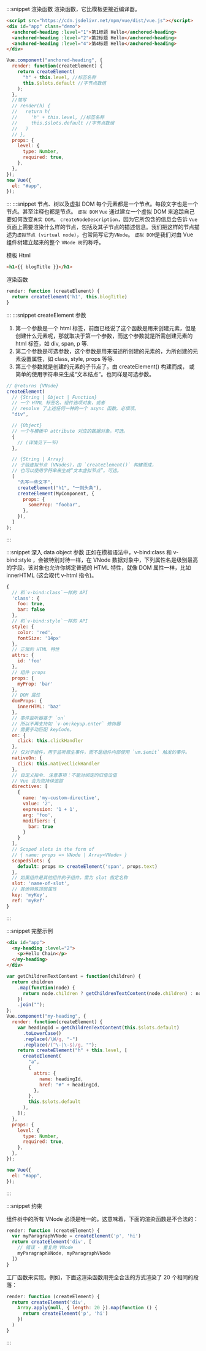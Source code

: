 :::snippet 渲染函数
渲染函数，它比模板更接近编译器。

```html
<script src="https://cdn.jsdelivr.net/npm/vue/dist/vue.js"></script>
<div id="app" class="demo">
  <anchored-heading :level="1">第1标题 Hello</anchored-heading>
  <anchored-heading :level="2">第2标题 Hello</anchored-heading>
  <anchored-heading :level="4">第4标题 Hello</anchored-heading>
</div>
```

```javascript
Vue.component("anchored-heading", {
  render: function(createElement) {
    return createElement(
      "h" + this.level, //标签名称
      this.$slots.default //字节点数组
    );
  },
  //简写
  // render(h) {
  //   return h(
  //     'h' + this.level, //标签名称
  //     this.$slots.default //字节点数组
  //   )
  // },
  props: {
    level: {
      type: Number,
      required: true,
    },
  },
});
new Vue({
  el: "#app",
});
```

:::
:::snippet 节点、树以及虚拟 DOM
每个元素都是一个节点。每段文字也是一个节点。甚至注释也都是节点。
`虚拟 DOM` `Vue` 通过建立一个虚拟 DOM 来追踪自己要如何改变`真实 DOM`。
`createNodeDescription`，因为它所包含的信息会告诉 `Vue` 页面上需要渲染什么样的节点，包括及其子节点的描述信息。我们把这样的节点描述为`虚拟节点 (virtual node)`，也常简写它为`VNode`。
`虚拟 DOM`是我们对由 Vue 组件树建立起来的整个 `VNode 树`的称呼。

模板 Html

```html
<h1>{{ blogTitle }}</h1>
```

渲染函数

```javascript
render: function (createElement) {
  return createElement('h1', this.blogTitle)
}
```

:::
:::snippet createElement 参数

1. 第一个参数是一个 html 标签，前面已经说了这个函数是用来创建元素，但是创建什么元素呢，那就取决于第一个参数，而这个参数就是所需创建元素的 html 标签，如 div, span, p 等.
2. 第二个参数是可选参数，这个参数是用来描述所创建的元素的，为所创建的元素设置属性，如 class, style, props 等等.
3. 第三个参数就是创建的元素的子节点了。由 createElement() 构建而成，
   或简单的使用字符串来生成“文本结点”。也同样是可选参数。

```javascript
// @returns {VNode}
createElement(
  // {String | Object | Function}
  // 一个 HTML 标签名、组件选项对象，或者
  // resolve 了上述任何一种的一个 async 函数。必填项。
  "div",

  // {Object}
  // 一个与模板中 attribute 对应的数据对象。可选。
  {
    // (详情见下一节)
  },

  // {String | Array}
  // 子级虚拟节点 (VNodes)，由 `createElement()` 构建而成，
  // 也可以使用字符串来生成“文本虚拟节点”。可选。
  [
    "先写一些文字",
    createElement("h1", "一则头条"),
    createElement(MyComponent, {
      props: {
        someProp: "foobar",
      },
    }),
  ]
);
```

:::

:::snippet 深入 data object 参数
正如在模板语法中，v-bind:class 和 v-bind:style ，会被特别对待一样，在 VNode 数据对象中，下列属性名是级别最高的字段。该对象也允许你绑定普通的 HTML 特性，就像 DOM 属性一样，比如 innerHTML (这会取代 v-html 指令)。

```javascript
{
  // 和`v-bind:class`一样的 API
  'class': {
    foo: true,
    bar: false
  },
  // 和`v-bind:style`一样的 API
  style: {
    color: 'red',
    fontSize: '14px'
  },
  // 正常的 HTML 特性
  attrs: {
    id: 'foo'
  },
  // 组件 props
  props: {
    myProp: 'bar'
  },
  // DOM 属性
  domProps: {
    innerHTML: 'baz'
  },
  // 事件监听器基于 `on`
  // 所以不再支持如 `v-on:keyup.enter` 修饰器
  // 需要手动匹配 keyCode。
  on: {
    click: this.clickHandler
  },
  // 仅对于组件，用于监听原生事件，而不是组件内部使用 `vm.$emit` 触发的事件。
  nativeOn: {
    click: this.nativeClickHandler
  },
  // 自定义指令. 注意事项：不能对绑定的旧值设值
  // Vue 会为您持续追踪
  directives: [
    {
      name: 'my-custom-directive',
      value: '2',
      expression: '1 + 1',
      arg: 'foo',
      modifiers: {
        bar: true
      }
    }
  ],
  // Scoped slots in the form of
  // { name: props => VNode | Array<VNode> }
  scopedSlots: {
    default: props => createElement('span', props.text)
  },
  // 如果组件是其他组件的子组件，需为 slot 指定名称
  slot: 'name-of-slot',
  // 其他特殊顶层属性
  key: 'myKey',
  ref: 'myRef'
}
```

:::

:::snippet 完整示例

```html
<div id="app">
  <my-heading :level="2">
    <p>Hello Chain</p>
  </my-heading>
</div>
```

```javascript
var getChildrenTextContent = function(children) {
  return children
    .map(function(node) {
      return node.children ? getChildrenTextContent(node.children) : node.text;
    })
    .join("");
};
Vue.component("my-heading", {
  render: function(createElement) {
    var headingId = getChildrenTextContent(this.$slots.default)
      .toLowerCase()
      .replace(/\W/g, "-")
      .replace(/(^\-|\-$)/g, "");
    return createElement("h" + this.level, [
      createElement(
        "a",
        {
          attrs: {
            name: headingId,
            href: "#" + headingId,
          },
        },
        this.$slots.default
      ),
    ]);
  },
  props: {
    level: {
      type: Number,
      required: true,
    },
  },
});

new Vue({
  el: "#app",
});
```

:::

:::snippet 约束

组件树中的所有 VNode 必须是唯一的。这意味着，下面的渲染函数是不合法的：

```javascript
render: function (createElement) {
  var myParagraphVNode = createElement('p', 'hi') 
  return createElement('div', [
    // 错误 - 重复的 VNode
    myParagraphVNode, myParagraphVNode
  ])
}
```

工厂函数来实现。例如，下面这渲染函数用完全合法的方式渲染了 20 个相同的段落：

```javascript
render: function (createElement) {
  return createElement('div',
    Array.apply(null, { length: 20 }).map(function () {
      return createElement('p', 'hi')
    })
  )
}
```

:::
